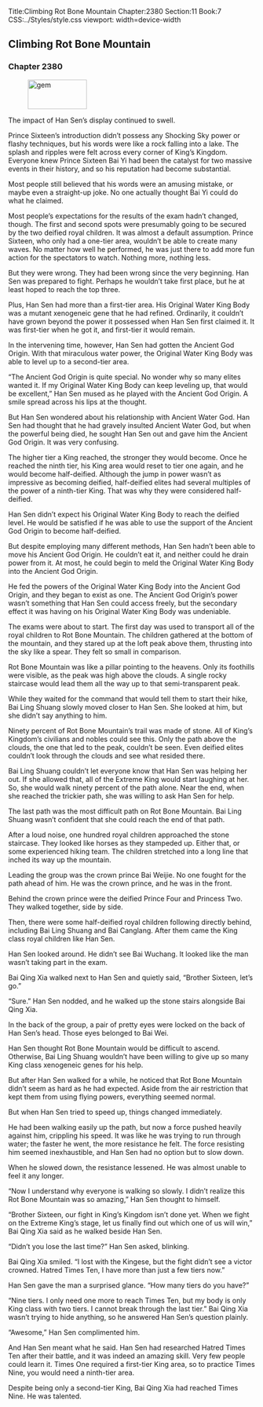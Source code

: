 Title:Climbing Rot Bone Mountain 
Chapter:2380 
Section:11 
Book:7 
CSS:../Styles/style.css 
viewport: width=device-width
  
## Climbing Rot Bone Mountain
### Chapter 2380
  
<figure>
	<img src="../Images/gem.gif" alt="gem" id="gem" width="120" height="60" />
</figure>
  

  
The impact of Han Sen’s display continued to swell.

Prince Sixteen’s introduction didn’t possess any Shocking Sky power or flashy techniques, but his words were like a rock falling into a lake. The splash and ripples were felt across every corner of King’s Kingdom. Everyone knew Prince Sixteen Bai Yi had been the catalyst for two massive events in their history, and so his reputation had become substantial.

Most people still believed that his words were an amusing mistake, or maybe even a straight-up joke. No one actually thought Bai Yi could do what he claimed.

Most people’s expectations for the results of the exam hadn’t changed, though. The first and second spots were presumably going to be secured by the two deified royal children. It was almost a default assumption. Prince Sixteen, who only had a one-tier area, wouldn’t be able to create many waves. No matter how well he performed, he was just there to add more fun action for the spectators to watch. Nothing more, nothing less.

But they were wrong. They had been wrong since the very beginning. Han Sen was prepared to fight. Perhaps he wouldn’t take first place, but he at least hoped to reach the top three.

Plus, Han Sen had more than a first-tier area. His Original Water King Body was a mutant xenogeneic gene that he had refined. Ordinarily, it couldn’t have grown beyond the power it possessed when Han Sen first claimed it. It was first-tier when he got it, and first-tier it would remain.

In the intervening time, however, Han Sen had gotten the Ancient God Origin. With that miraculous water power, the Original Water King Body was able to level up to a second-tier area.

“The Ancient God Origin is quite special. No wonder why so many elites wanted it. If my Original Water King Body can keep leveling up, that would be excellent,” Han Sen mused as he played with the Ancient God Origin. A smile spread across his lips at the thought.

But Han Sen wondered about his relationship with Ancient Water God. Han Sen had thought that he had gravely insulted Ancient Water God, but when the powerful being died, he sought Han Sen out and gave him the Ancient God Origin. It was very confusing.

The higher tier a King reached, the stronger they would become. Once he reached the ninth tier, his King area would reset to tier one again, and he would become half-deified. Although the jump in power wasn’t as impressive as becoming deified, half-deified elites had several multiples of the power of a ninth-tier King. That was why they were considered half-deified.

Han Sen didn’t expect his Original Water King Body to reach the deified level. He would be satisfied if he was able to use the support of the Ancient God Origin to become half-deified.

But despite employing many different methods, Han Sen hadn’t been able to move his Ancient God Origin. He couldn’t eat it, and neither could he drain power from it. At most, he could begin to meld the Original Water King Body into the Ancient God Origin.

He fed the powers of the Original Water King Body into the Ancient God Origin, and they began to exist as one. The Ancient God Origin’s power wasn’t something that Han Sen could access freely, but the secondary effect it was having on his Original Water King Body was undeniable.

The exams were about to start. The first day was used to transport all of the royal children to Rot Bone Mountain. The children gathered at the bottom of the mountain, and they stared up at the loft peak above them, thrusting into the sky like a spear. They felt so small in comparison.

Rot Bone Mountain was like a pillar pointing to the heavens. Only its foothills were visible, as the peak was high above the clouds. A single rocky staircase would lead them all the way up to that semi-transparent peak.

While they waited for the command that would tell them to start their hike, Bai Ling Shuang slowly moved closer to Han Sen. She looked at him, but she didn’t say anything to him.

Ninety percent of Rot Bone Mountain’s trail was made of stone. All of King’s Kingdom’s civilians and nobles could see this. Only the path above the clouds, the one that led to the peak, couldn’t be seen. Even deified elites couldn’t look through the clouds and see what resided there.

Bai Ling Shuang couldn’t let everyone know that Han Sen was helping her out. If she allowed that, all of the Extreme King would start laughing at her. So, she would walk ninety percent of the path alone. Near the end, when she reached the trickier path, she was willing to ask Han Sen for help.

The last path was the most difficult path on Rot Bone Mountain. Bai Ling Shuang wasn’t confident that she could reach the end of that path.

After a loud noise, one hundred royal children approached the stone staircase. They looked like horses as they stampeded up. Either that, or some experienced hiking team. The children stretched into a long line that inched its way up the mountain.

Leading the group was the crown prince Bai Weijie. No one fought for the path ahead of him. He was the crown prince, and he was in the front.

Behind the crown prince were the deified Prince Four and Princess Two. They walked together, side by side.

Then, there were some half-deified royal children following directly behind, including Bai Ling Shuang and Bai Canglang. After them came the King class royal children like Han Sen.

Han Sen looked around. He didn’t see Bai Wuchang. It looked like the man wasn’t taking part in the exam.

Bai Qing Xia walked next to Han Sen and quietly said, “Brother Sixteen, let’s go.”

“Sure.” Han Sen nodded, and he walked up the stone stairs alongside Bai Qing Xia.

In the back of the group, a pair of pretty eyes were locked on the back of Han Sen’s head. Those eyes belonged to Bai Wei.

Han Sen thought Rot Bone Mountain would be difficult to ascend. Otherwise, Bai Ling Shuang wouldn’t have been willing to give up so many King class xenogeneic genes for his help.

But after Han Sen walked for a while, he noticed that Rot Bone Mountain didn’t seem as hard as he had expected. Aside from the air restriction that kept them from using flying powers, everything seemed normal.

But when Han Sen tried to speed up, things changed immediately.

He had been walking easily up the path, but now a force pushed heavily against him, crippling his speed. It was like he was trying to run through water; the faster he went, the more resistance he felt. The force resisting him seemed inexhaustible, and Han Sen had no option but to slow down.

When he slowed down, the resistance lessened. He was almost unable to feel it any longer.

“Now I understand why everyone is walking so slowly. I didn’t realize this Rot Bone Mountain was so amazing,” Han Sen thought to himself.

“Brother Sixteen, our fight in King’s Kingdom isn’t done yet. When we fight on the Extreme King’s stage, let us finally find out which one of us will win,” Bai Qing Xia said as he walked beside Han Sen.

“Didn’t you lose the last time?” Han Sen asked, blinking.

Bai Qing Xia smiled. “I lost with the Kingese, but the fight didn’t see a victor crowned. Hatred Times Ten, I have more than just a few tiers now.”

Han Sen gave the man a surprised glance. “How many tiers do you have?”

“Nine tiers. I only need one more to reach Times Ten, but my body is only King class with two tiers. I cannot break through the last tier.” Bai Qing Xia wasn’t trying to hide anything, so he answered Han Sen’s question plainly.

“Awesome,” Han Sen complimented him.

And Han Sen meant what he said. Han Sen had researched Hatred Times Ten after their battle, and it was indeed an amazing skill. Very few people could learn it. Times One required a first-tier King area, so to practice Times Nine, you would need a ninth-tier area.

Despite being only a second-tier King, Bai Qing Xia had reached Times Nine. He was talented.